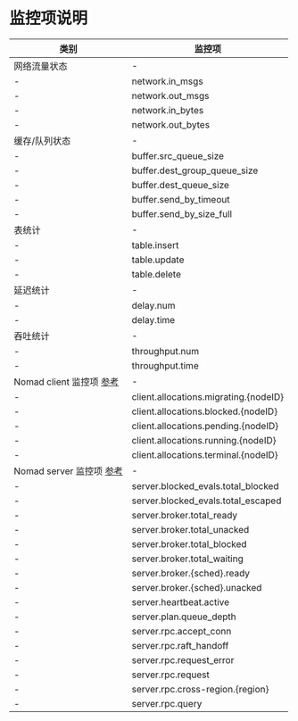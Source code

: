 # 监控项说明

| 类别  | 监控项 | 
| ------------- | ------------- | 
| 网络流量状态 | - |
| - | network.in_msgs |
| - | network.out_msgs |
| - | network.in_bytes |
| - | network.out_bytes |
| 缓存/队列状态 | - |
| - | buffer.src_queue_size	|
| - | buffer.dest_group_queue_size |
| - | buffer.dest_queue_size |
| - | buffer.send_by_timeout |
| - | buffer.send_by_size_full |
| 表统计 | - |
| - | table.insert |
| - | table.update |
| - | table.delete |
| 延迟统计 | - |
| - | delay.num	|
| - | delay.time |
| 吞吐统计 | - |
| - | throughput.num |
| - | throughput.time |
| Nomad client 监控项 [参考](https://www.nomadproject.io/docs/agent/telemetry.html) | - | 
| - | client.allocations.migrating.{nodeID} | 
| - | client.allocations.blocked.{nodeID} |
| - | client.allocations.pending.{nodeID} |
| - | client.allocations.running.{nodeID} |
| - | client.allocations.terminal.{nodeID} |
| Nomad server 监控项 [参考](https://www.nomadproject.io/docs/agent/telemetry.html) | - | 
| - | server.blocked_evals.total_blocked |
| - | server.blocked_evals.total_escaped |
| - | server.broker.total_ready |
| - | server.broker.total_unacked |
| - | server.broker.total_blocked |
| - | server.broker.total_waiting |
| - | server.broker.{sched}.ready |
| - | server.broker.{sched}.unacked |
| - | server.heartbeat.active |
| - | server.plan.queue_depth |
| - | server.rpc.accept_conn |
| - | server.rpc.raft_handoff |
| - | server.rpc.request_error |
| - | server.rpc.request |
| - | server.rpc.cross-region.{region} |
| - | server.rpc.query |